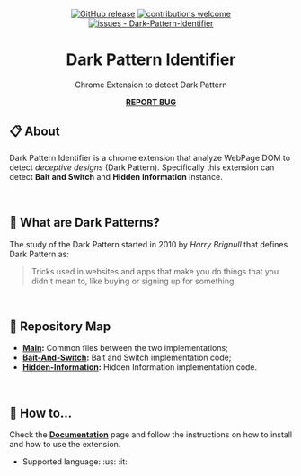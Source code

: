 <div align="center">

[![GitHub release](https://img.shields.io/github/release/Carmineh/Dark-Pattern-Identifier?include_prereleases=&sort=semver&color=gold)](https://github.com/Carmineh/Dark-Pattern-Identifier/releases/) [![contributions welcome](https://img.shields.io/badge/contributions-welcome-brightgreen.svg?style=flat)]([https://github.com/dwyl/esta/issues](https://github.com/Carmineh/Dark-Pattern-Identifier/issues)) [![issues - Dark-Pattern-Identifier](https://img.shields.io/github/issues/Carmineh/Dark-Pattern-Identifier)](https://github.com/Carmineh/Dark-Pattern-Identifier/issues)
  
</div>


<h1 align="center"> Dark Pattern Identifier</h1>
<p align="center"> Chrome Extension to detect Dark Pattern</p>

<div align="center"> 
  
 **[REPORT BUG](https://github.com/Carmineh/Dark-Pattern-Identifier/issues)** 
  
</div>

## :clipboard: About
Dark Pattern Identifier is a chrome extension that analyze WebPage DOM to detect *deceptive designs* (Dark Pattern).
Specifically this extension can detect **Bait and Switch** and **Hidden Information** instance.

<br>

## :newspaper: What are Dark Patterns?
The study of the Dark Pattern started in 2010 by *Harry Brignull* that defines Dark Pattern as:
> Tricks used in websites and apps that make you do things that you didn't mean to, like buying or signing up for something.

<br>

## :open_file_folder: Repository Map
- **[Main](https://github.com/Carmineh/Dark-Pattern-Identifier):** Common files between the two implementations;
- **[Bait-And-Switch](https://github.com/Carmineh/Dark-Pattern-Identifier/tree/bait-and-switch):** Bait and Switch implementation code;
- **[Hidden-Information](https://github.com/Carmineh/Dark-Pattern-Identifier/tree/hidden-information):** Hidden Information implementation code.
<br>

## :ledger: How to...
Check the **[Documentation](https://github.com/Carmineh/Dark-Pattern-Identifier/wiki/Documentation)** page and follow the instructions on how to install and how to use the extension.
- <p> Supported language: :us:  :it:</p>

